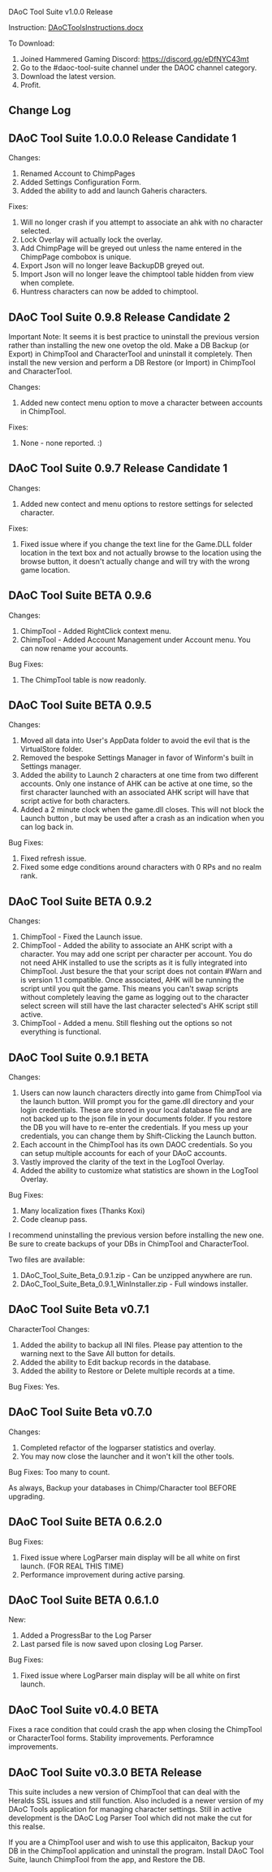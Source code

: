 DAoC Tool Suite v1.0.0 Release

Instruction: [DAoCToolsInstructions.docx](https://github.com/Taldren76/DAoC-Tool-Suite/files/11950965/DAoCToolsInstructions.docx)

To Download:
  1. Joined Hammered Gaming Discord: https://discord.gg/eDfNYC43mt
  2. Go to the #daoc-tool-suite channel under the DAOC channel category.
  3. Download the latest version.
  4. Profit.

**Change Log**
---

DAoC Tool Suite 1.0.0.0 Release Candidate 1
---
Changes:
1. Renamed Account to ChimpPages
2. Added Settings Configuration Form.
3. Added the ability to add and launch Gaheris characters.

Fixes:
1. Will no longer crash if you attempt to associate an ahk with no character selected.
2. Lock Overlay will actually lock the overlay.
3. Add ChimpPage will be greyed out unless the name entered in the ChimpPage combobox is unique.
4. Export Json will no longer leave BackupDB greyed out.
5. Import Json will no longer leave the chimptool table hidden from view when complete.
6. Huntress characters can now be added to chimptool.

DAoC Tool Suite 0.9.8 Release Candidate 2
---
Important Note: It seems it is best practice to uninstall the previous version rather than installing the new one ovetop the old. Make a DB Backup (or Export) in ChimpTool and CharacterTool and uninstall it completely. Then install the new version and perform a DB Restore (or Import) in ChimpTool and CharacterTool.

Changes:
1. Added new contect menu option to move a character between accounts in ChimpTool.

Fixes:
1. None - none reported. :)

DAoC Tool Suite 0.9.7 Release Candidate 1
---
Changes:
1. Added new contect and menu options to restore settings for selected character.

Fixes:
1. Fixed issue where if you change the text line for the Game.DLL folder location in the text box and not actually browse to the location using the browse button, it doesn't actually change and will try with the wrong game location.

DAoC Tool Suite BETA 0.9.6
---
Changes:
1. ChimpTool - Added RightClick context menu.
2. ChimpTool - Added Account Management under Account menu. You can now rename your accounts.

Bug Fixes:
1. The ChimpTool table is now readonly.

DAoC Tool Suite BETA 0.9.5
---
Changes:
1. Moved all data into User's AppData folder to avoid the evil that is the VirtualStore folder.
2. Removed the bespoke Settings Manager in favor of Winform's built in Settings manager.
3. Added the ability to Launch 2 characters at one time from two different accounts. Only one instance of AHK can be active at one time, so the first character launched with an associated AHK script will have that script active for both characters.
4. Added a 2 minute clock when the game.dll closes. This will not block the Launch button , but may be used after a crash as an indication when you can log back in.

Bug Fixes:
1. Fixed refresh issue.
2. Fixed some edge conditions around characters with 0 RPs and no realm rank.

DAoC Tool Suite BETA 0.9.2
---
Changes:
1. ChimpTool - Fixed the Launch issue. 
2. ChimpTool - Added the ability to associate an AHK script with a character. You may add one script per character per account. You do not need AHK installed to use the scripts as it is fully integrated into ChimpTool. Just besure the that your script does not contain #Warn and is version 1.1 compatible. Once associated, AHK will be running the script until you quit the game. This means you can't swap scripts without completely leaving the game as logging out to the character select screen will still have the last character selected's AHK script still active.
3. ChimpTool - Added a menu. Still fleshing out the options so not everything is functional.

DAoC Tool Suite 0.9.1 BETA
---
Changes:
1. Users can now launch characters directly into game from ChimpTool via the launch button. Will prompt you for the game.dll directory and your login credentials. These are stored in your local database file and are not backed up to the json file in your documents folder. If you restore the DB you will have to re-enter the credentials. If you mess up your credentials, you can change them by Shift-Clicking the Launch button.
2. Each account in the ChimpTool has its own DAOC credentials. So you can setup multiple accounts for each of your DAoC accounts.
3. Vastly improved the clarity of the text in the LogTool Overlay.
4. Added the ability to customize what statistics are shown in the LogTool Overlay.

Bug Fixes:
1. Many localization fixes (Thanks Koxi)
2. Code cleanup pass.

I recommend uninstalling the previous version before installing the new one. Be sure to create backups of your DBs in ChimpTool and CharacterTool.

Two files are available:
1. DAoC_Tool_Suite_Beta_0.9.1.zip - Can be unzipped anywhere are run.
2. DAoC_Tool_Suite_Beta_0.9.1_WinInstaller.zip - Full windows installer.


DAoC Tool Suite Beta v0.7.1
---
CharacterTool Changes:
1. Added the ability to backup all INI files. Please pay attention to the warning next to the Save All button for details.
2. Added the ability to Edit backup records in the database.
3. Added the ability to Restore or Delete multiple records at a time.

Bug Fixes:
Yes.


DAoC Tool Suite Beta v0.7.0
---
Changes:
1. Completed refactor of the logparser statistics and overlay.
2. You may now close the launcher and it won't kill the other tools.

Bug Fixes:
Too many to count.

As always, Backup your databases in Chimp/Character tool BEFORE upgrading.


DAoC Tool Suite BETA 0.6.2.0
---
Bug Fixes:
1. Fixed issue where LogParser main display will be all white on first launch. (FOR REAL THIS TIME)
2. Performance improvement during active parsing.


DAoC Tool Suite BETA 0.6.1.0
---
New:
1. Added a ProgressBar to the Log Parser
2. Last parsed file is now saved upon closing Log Parser.

Bug Fixes:
1. Fixed issue where LogParser main display will be all white on first launch.


DAoC Tool Suite v0.4.0 BETA
---
Fixes a race condition that could crash the app when closing the ChimpTool or CharacterTool forms.
Stability improvements.
Perforamnce improvements.


DAoC Tool Suite v0.3.0 BETA Release
---
This suite includes a new version of ChimpTool that can deal with the Heralds SSL issues and still function. 
Also included is a newer version of my DAoC Tools application for managing character settings.
Still in active development is the DAoC Log Parser Tool which did not make the cut for this realse.

If you are a ChimpTool user and wish to use this applicaiton, Backup your DB in the ChimpTool application and uninstall the program. Install DAoC Tool Suite, launch ChimpTool from the app, and Restore the DB.
